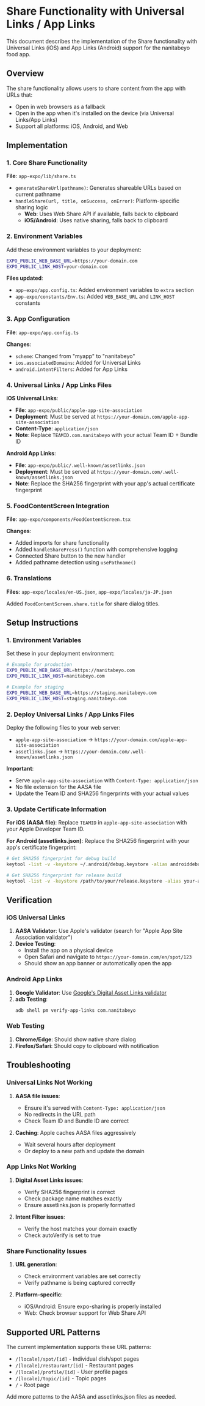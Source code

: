 # Share Functionality with Universal Links / App Links

This document describes the implementation of the Share functionality with Universal Links (iOS) and App Links (Android) support for the nanitabeyo food app.

## Overview

The share functionality allows users to share content from the app with URLs that:

- Open in web browsers as a fallback
- Open in the app when it's installed on the device (via Universal Links/App Links)
- Support all platforms: iOS, Android, and Web

## Implementation

### 1. Core Share Functionality

**File**: `app-expo/lib/share.ts`

- `generateShareUrl(pathname)`: Generates shareable URLs based on current pathname
- `handleShare(url, title, onSuccess, onError)`: Platform-specific sharing logic
  - **Web**: Uses Web Share API if available, falls back to clipboard
  - **iOS/Android**: Uses native sharing, falls back to clipboard

### 2. Environment Variables

Add these environment variables to your deployment:

```bash
EXPO_PUBLIC_WEB_BASE_URL=https://your-domain.com
EXPO_PUBLIC_LINK_HOST=your-domain.com
```

**Files updated**:

- `app-expo/app.config.ts`: Added environment variables to `extra` section
- `app-expo/constants/Env.ts`: Added `WEB_BASE_URL` and `LINK_HOST` constants

### 3. App Configuration

**File**: `app-expo/app.config.ts`

**Changes**:

- `scheme`: Changed from "myapp" to "nanitabeyo"
- `ios.associatedDomains`: Added for Universal Links
- `android.intentFilters`: Added for App Links

### 4. Universal Links / App Links Files

**iOS Universal Links**:

- **File**: `app-expo/public/apple-app-site-association`
- **Deployment**: Must be served at `https://your-domain.com/apple-app-site-association`
- **Content-Type**: `application/json`
- **Note**: Replace `TEAMID.com.nanitabeyo` with your actual Team ID + Bundle ID

**Android App Links**:

- **File**: `app-expo/public/.well-known/assetlinks.json`
- **Deployment**: Must be served at `https://your-domain.com/.well-known/assetlinks.json`
- **Note**: Replace the SHA256 fingerprint with your app's actual certificate fingerprint

### 5. FoodContentScreen Integration

**File**: `app-expo/components/FoodContentScreen.tsx`

**Changes**:

- Added imports for share functionality
- Added `handleSharePress()` function with comprehensive logging
- Connected Share button to the new handler
- Added pathname detection using `usePathname()`

### 6. Translations

**Files**: `app-expo/locales/en-US.json`, `app-expo/locales/ja-JP.json`

Added `FoodContentScreen.share.title` for share dialog titles.

## Setup Instructions

### 1. Environment Variables

Set these in your deployment environment:

```bash
# Example for production
EXPO_PUBLIC_WEB_BASE_URL=https://nanitabeyo.com
EXPO_PUBLIC_LINK_HOST=nanitabeyo.com

# Example for staging
EXPO_PUBLIC_WEB_BASE_URL=https://staging.nanitabeyo.com
EXPO_PUBLIC_LINK_HOST=staging.nanitabeyo.com
```

### 2. Deploy Universal Links / App Links Files

Deploy the following files to your web server:

- `apple-app-site-association` → `https://your-domain.com/apple-app-site-association`
- `assetlinks.json` → `https://your-domain.com/.well-known/assetlinks.json`

**Important**:

- Serve `apple-app-site-association` with `Content-Type: application/json`
- No file extension for the AASA file
- Update the Team ID and SHA256 fingerprints with your actual values

### 3. Update Certificate Information

**For iOS (AASA file)**:
Replace `TEAMID` in `apple-app-site-association` with your Apple Developer Team ID.

**For Android (assetlinks.json)**:
Replace the SHA256 fingerprint with your app's certificate fingerprint:

```bash
# Get SHA256 fingerprint for debug build
keytool -list -v -keystore ~/.android/debug.keystore -alias androiddebugkey -storepass android -keypass android

# Get SHA256 fingerprint for release build
keytool -list -v -keystore /path/to/your/release.keystore -alias your-alias
```

## Verification

### iOS Universal Links

1. **AASA Validator**: Use Apple's validator (search for "Apple App Site Association validator")
2. **Device Testing**:
   - Install the app on a physical device
   - Open Safari and navigate to `https://your-domain.com/en/spot/123`
   - Should show an app banner or automatically open the app

### Android App Links

1. **Google Validator**: Use [Google's Digital Asset Links validator](https://developers.google.com/digital-asset-links/tools/generator)
2. **adb Testing**:
   ```bash
   adb shell pm verify-app-links com.nanitabeyo
   ```

### Web Testing

1. **Chrome/Edge**: Should show native share dialog
2. **Firefox/Safari**: Should copy to clipboard with notification

## Troubleshooting

### Universal Links Not Working

1. **AASA file issues**:
   - Ensure it's served with `Content-Type: application/json`
   - No redirects in the URL path
   - Check Team ID and Bundle ID are correct

2. **Caching**: Apple caches AASA files aggressively
   - Wait several hours after deployment
   - Or deploy to a new path and update the domain

### App Links Not Working

1. **Digital Asset Links issues**:
   - Verify SHA256 fingerprint is correct
   - Check package name matches exactly
   - Ensure assetlinks.json is properly formatted

2. **Intent Filter issues**:
   - Verify the host matches your domain exactly
   - Check autoVerify is set to true

### Share Functionality Issues

1. **URL generation**:
   - Check environment variables are set correctly
   - Verify pathname is being captured correctly

2. **Platform-specific**:
   - iOS/Android: Ensure expo-sharing is properly installed
   - Web: Check browser support for Web Share API

## Supported URL Patterns

The current implementation supports these URL patterns:

- `/[locale]/spot/[id]` - Individual dish/spot pages
- `/[locale]/restaurant/[id]` - Restaurant pages
- `/[locale]/profile/[id]` - User profile pages
- `/[locale]/topic/[id]` - Topic pages
- `/` - Root page

Add more patterns to the AASA and assetlinks.json files as needed.
